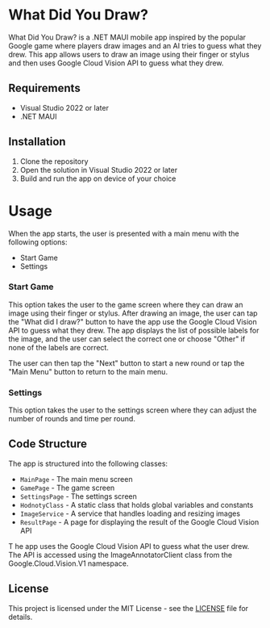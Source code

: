 # What Did You Draw?

What Did You Draw? is a .NET MAUI mobile app inspired by the popular Google game where players draw images and an AI tries to guess what they drew. This app allows users to draw an image using their finger or stylus and then uses Google Cloud Vision API to guess what they drew.

## Requirements
* Visual Studio 2022 or later
* .NET MAUI

## Installation
1. Clone the repository
2. Open the solution in Visual Studio 2022 or later
3. Build and run the app on device of your choice

# Usage
When the app starts, the user is presented with a main menu with the following options:

* Start Game
* Settings

### Start Game
This option takes the user to the game screen where they can draw an image using their finger or stylus. After drawing an image, the user can tap the "What did I draw?" button to have the app use the Google Cloud Vision API to guess what they drew. The app displays the list of possible labels for the image, and the user can select the correct one or choose "Other" if none of the labels are correct.

The user can then tap the "Next" button to start a new round or tap the "Main Menu" button to return to the main menu.

### Settings
This option takes the user to the settings screen where they can adjust the number of rounds and time per round.

## Code Structure
The app is structured into the following classes:

* `MainPage` - The main menu screen
* `GamePage` - The game screen
* `SettingsPage` - The settings screen
* `HodnotyClass` - A static class that holds global variables and constants
* `ImageService` - A service that handles loading and resizing images
* `ResultPage` - A page for displaying the result of the Google Cloud Vision API

T he app uses the Google Cloud Vision API to guess what the user drew. The API is accessed using the ImageAnnotatorClient class from the Google.Cloud.Vision.V1 namespace.

## License
This project is licensed under the MIT License - see the <a href="https://github.com/jakibib/WhatDidYouDraw-/blob/master/LICENSE.txt">LICENSE</a> file for details.